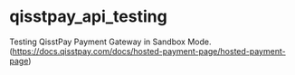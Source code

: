 # qisstpay_api_testing
Testing QisstPay Payment Gateway in Sandbox Mode. (https://docs.qisstpay.com/docs/hosted-payment-page/hosted-payment-page)

